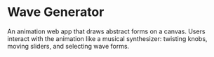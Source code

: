 # Wave Generator
An animation web app that draws abstract forms on a canvas. Users interact with the animation like a musical synthesizer: twisting knobs, moving sliders, and selecting wave forms.
